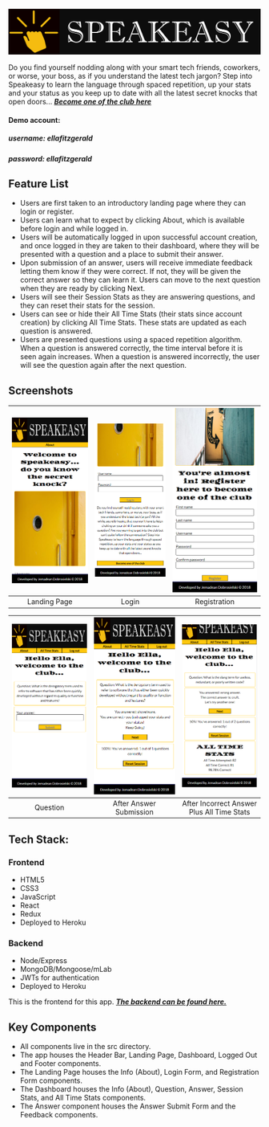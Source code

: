![Speakeasy Logo][logo]

[logo]: public/img/speakeasy-logo2.png

Do you find yourself nodding along with your smart tech friends, coworkers, or worse, your boss, as if you understand the latest tech jargon? Step into Speakeasy to learn the language through spaced repetition, up your stats and your status as you keep up to date with all the latest secret knocks that open doors... **_[Become one of the club here](https://speakeasy-client-two.herokuapp.com// "Speakeasy")_**&nbsp;

#### Demo account:
##### username: ellafitzgerald
##### password: ellafitzgerald

## Feature List
 * Users are first taken to an introductory landing page where they can login or register.
 * Users can learn what to expect by clicking About, which is available before login and while logged in.
 * Users will be automatically logged in upon successful account creation, and once logged in they are taken to their dashboard, where they will be presented with a question and a place to submit their answer.
 * Upon submission of an answer, users will receive immediate feedback letting them know if they were correct. If not, they will be given the correct answer so they can learn it. Users can move to the next question when they are ready by clicking Next.
 * Users will see their Session Stats as they are answering questions, and they can reset their stats for the session.
  * Users can see or hide their All Time Stats (their stats since account creation) by clicking All Time Stats.  These stats are updated as each question is answered.
 * Users are presented questions using a spaced repetition algorithm.  When a question is answered correctly, the time interval before it is seen again increases.  When a question is answered incorrectly, the user will see the question again after the next question.

## Screenshots
| <img alt="Landing Page" src="public/img/LandingPage.PNG" width="350"> | <img alt="LogIn" src="public/img/LogIn.PNG" width="350"> | <img alt="Registration" src="public/img/Registration.PNG" width="350"> | 
|:---:|:---:|:---:|
| Landing Page | Login | Registration |

| <img alt="Question" src="public/img/Question.PNG" width="350"> | <img alt="After Answer Submission" src="public/img/AfterAnswerSubmission.PNG" width="350"> | <img alt="After Incorrect Answer Plus All Time Stats" src="public/img/AfterIncorrectAnswerSubmission.PNG" width="350"> |
|:---:|:---:|:---:|
| Question | After Answer Submission | After Incorrect Answer Plus All Time Stats |

## Tech Stack:
### Frontend

  * HTML5
  * CSS3
  * JavaScript
  * React
  * Redux
  * Deployed to Heroku

### Backend

  * Node/Express
  * MongoDB/Mongoose/mLab
  * JWTs for authentication
  * Deployed to Heroku

This is the frontend for this app.  **_[The backend can be found here.](https://github.com/JemDobro/Speakeasy-server-Jem "Speakeasy Backend")_**

## Key Components
 * All components live in the src directory. 
 * The app houses the Header Bar, Landing Page, Dashboard, Logged Out and Footer components. 
 * The Landing Page houses the Info (About), Login Form, and Registration Form components. 
 * The Dashboard houses the Info (About), Question, Answer, Session Stats, and All Time Stats components.
 * The Answer component houses the Answer Submit Form and the Feedback components.
